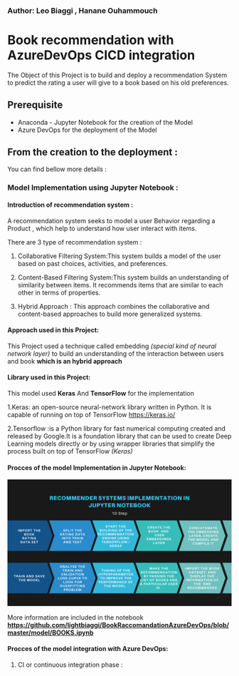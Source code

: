 ### Author: Leo Biaggi , Hanane Ouhammouch

# Book recommendation with AzureDevOps CICD integration

The Object of this Project is to build and deploy a recommendation System to predict the rating a user will give to a book based on his old preferences. 

## Prerequisite
- Anaconda - Jupyter Notebook for the creation of the Model
- Azure DevOps for the deployment of the Model

## From the creation to the deployment  :

You can find bellow more details :

### Model Implementation using Jupyter Notebook :

#### Introduction of recommendation system :

A recommendation system seeks to model a user Behavior regarding a Product , which help to understand how user interact with items.

There are 3 type of recommendation system :

1. Collaborative Filtering System:This system builds a model of the user based on past choices, activities, and preferences. 

2. Content-Based Filtering System:This system builds an understanding of similarity between items. It recommends items that are similar to each other in terms of properties.

3. Hybrid Approach : This approach combines the collaborative and content-based approaches to build  more generalized systems. 

#### Approach used in this Project:

This Project used a technique called embedding *(special kind of neural network layer)* to build an understanding of the interaction between users and book **which is an hybrid approach**

#### Library used in this Project:

This model used  **Keras** And **TensorFlow** for the implementation 

1.Keras: an open-source neural-network library written in Python. It is capable of running on top of TensorFlow https://keras.io/

2.Tensorflow :is a Python library for fast numerical computing created and released by Google.It is a foundation library that can be used to create Deep Learning models directly or by using wrapper libraries that simplify the process built on top of TensorFlow *(Keras)*

#### Procces of the model Implementation in Jupyter Notebook:

![Processs](image.png "Process")

More information are included in the notebook **https://github.com/lightbiaggi/BookRaccomandationAzureDevOps/blob/master/model/BOOKS.ipynb**

#### Procces of the model integration with Azure DevOps:

1. CI or continuous integration phase :




